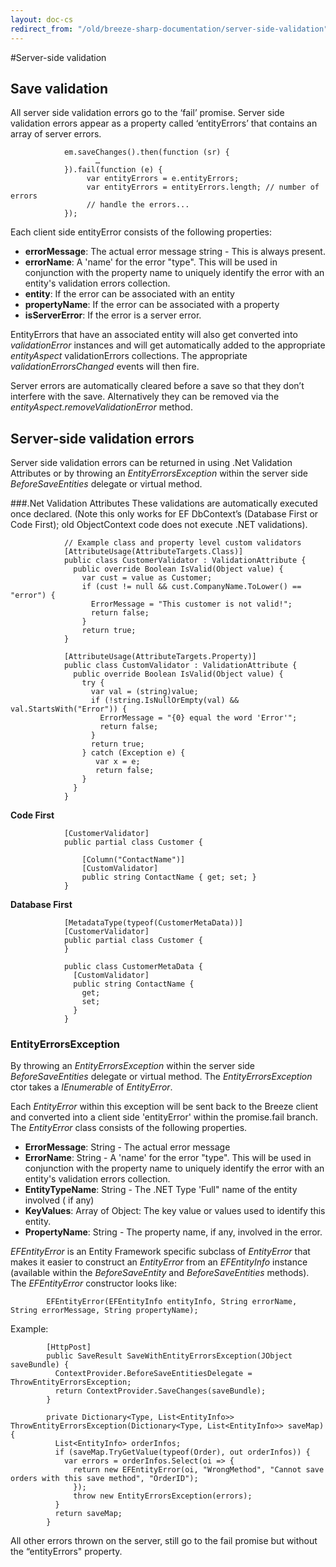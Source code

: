 ```yaml
---
layout: doc-cs
redirect_from: "/old/breeze-sharp-documentation/server-side-validation"
---
```

#Server-side validation

## Save validation<a name="Savevalidation"></a>  

All server side validation errors go to the ‘fail’ promise. Server side validation errors appear as a property called ‘entityErrors’ that contains an array of server errors.  
	
	            em.saveChanges().then(function (sr) {
	                   …
	            }).fail(function (e) {
	                 var entityErrors = e.entityErrors;
	                 var entityErrors = entityErrors.length; // number of errors
	                 // handle the errors...
	            });
	
Each client side entityError consists of the following properties:

* **errorMessage**: The actual error message string - This is always present.
* **errorName**:  A 'name' for the error "type". This will be used in conjunction with the property name to uniquely identify the error with an entity's validation errors collection. 
* **entity**: If the error can be associated with an entity    
* **propertyName**: If the error can be associated with a property    
* **isServerError**: If the error is a server error.

EntityErrors that have an associated entity will also get converted into *validationError* instances and will get automatically added to the appropriate *entityAspect* validationErrors collections.  The appropriate *validationErrorsChanged* events will then fire. 

Server errors are automatically cleared before a save so that they don’t interfere with the save.  Alternatively they can be removed via the *entityAspect.removeValidationError* method. 

## Server-side validation errors<a name="Serversidevalidationerrors"></a>

Server side validation errors can be returned in using .Net Validation Attributes or by throwing an *EntityErrorsException* within the server side *BeforeSaveEntities* delegate or virtual method.

###.Net Validation Attributes
These validations are automatically executed once declared. (Note this only works for EF DbContext’s (Database First or Code First); old ObjectContext code does not execute .NET validations). 
	
	            // Example class and property level custom validators
	            [AttributeUsage(AttributeTargets.Class)] 
	            public class CustomerValidator : ValidationAttribute {
	              public override Boolean IsValid(Object value) {
	                var cust = value as Customer;
	                if (cust != null && cust.CompanyName.ToLower() == "error") {
	                  ErrorMessage = "This customer is not valid!";
	                  return false;
	                }
	                return true;
	            }
	   
	            [AttributeUsage(AttributeTargets.Property)]
	            public class CustomValidator : ValidationAttribute {
	              public override Boolean IsValid(Object value) {
	                try {
	                  var val = (string)value;
	                  if (!string.IsNullOrEmpty(val) && val.StartsWith("Error")) {
	                    ErrorMessage = "{0} equal the word 'Error'";
	                    return false;
	                  }
	                  return true;
	                } catch (Exception e) {
	                   var x = e;
	                   return false;
	                }
	              }
	            }
	
**Code First**
	
	            [CustomerValidator]
	            public partial class Customer {
				 
	                [Column("ContactName")]
				    [CustomValidator]
				    public string ContactName { get; set; }
	            }
				
**Database First**
				 
			    [MetadataType(typeof(CustomerMetaData))]
				[CustomerValidator]
				public partial class Customer {
				}
				 
				public class CustomerMetaData {
				  [CustomValidator]
				  public string ContactName {
				    get;
				    set;
				  }
				}

### 	EntityErrorsException

By throwing an *EntityErrorsException* within the server side *BeforeSaveEntities* delegate or virtual method.  The *EntityErrorsException* ctor takes a *IEnumerable* of *EntityError*. 
	    
Each *EntityError* within this exception will be sent back to the Breeze client and converted into a client side 'entityError' within the promise.fail branch.  The *EntityError* class consists of the following properties.  

+ **ErrorMessage**: String - The actual error message
+ **ErrorName**: String - A 'name' for the error "type". This will be used in conjunction with the property name to uniquely identify the error with an entity's validation errors collection. 
+ **EntityTypeName**: String - The .NET Type 'Full" name of the entity involved ( if any) 
+ **KeyValues**: Array of Object: The key value or values used to identify this entity.
+ **PropertyName**: String - The property name, if any, involved in the error.
	       	     
*EFEntityError* is an Entity Framework specific subclass of *EntityError* that makes it easier to construct an *EntityError* from an *EFEntityInfo* instance (available within the *BeforeSaveEntity* and *BeforeSaveEntities* methods).  The *EFEntityError* constructor looks like:
			
	        EFEntityError(EFEntityInfo entityInfo, String errorName, String errorMessage, String propertyName);
	
Example:
	
	        [HttpPost]
	        public SaveResult SaveWithEntityErrorsException(JObject saveBundle) {
	          ContextProvider.BeforeSaveEntitiesDelegate = ThrowEntityErrorsException;
	          return ContextProvider.SaveChanges(saveBundle);
	        }
	
	        private Dictionary<Type, List<EntityInfo>> ThrowEntityErrorsException(Dictionary<Type, List<EntityInfo>> saveMap) {
	          List<EntityInfo> orderInfos;
	          if (saveMap.TryGetValue(typeof(Order), out orderInfos)) {
	            var errors = orderInfos.Select(oi => {
	              return new EFEntityError(oi, "WrongMethod", "Cannot save orders with this save method", "OrderID");
	              });
	              throw new EntityErrorsException(errors);
	          }
	          return saveMap;
	        }
	
All other errors thrown on the server, still go to the fail promise but without the “entityErrors" property.